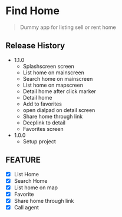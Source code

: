 # Find Home
> Dummy app for listing sell or rent home 

## Release History

* 1.1.0
    * Splashscreen screen
    * List home on mainscreen
    * Search home on mainscreen
    * List home on mapscreen
    * Detail home after click marker
    * Detail home 
    * Add to favorites
    * open dialpad on detail screen
    * Share home through link
    * Deeplink to detail
    * Favorites screen
* 1.0.0
    * Setup project
    
 ## FEATURE
 - [x] List Home
 - [x] Search Home
 - [x] List home on map
 - [x] Favorite 
 - [x] Share home through link
 - [x] Call agent